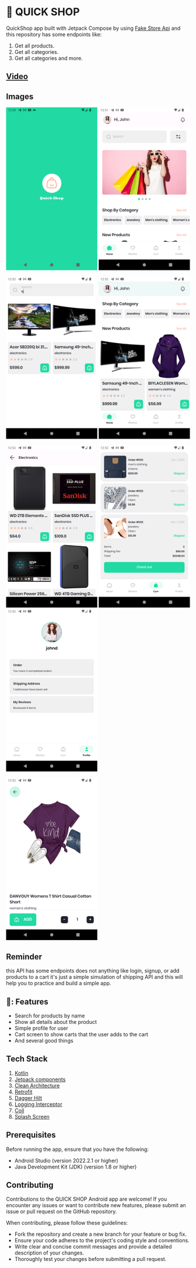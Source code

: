 # 📱 QUICK SHOP


QuickShop app built with Jetpack Compose by using [Fake Store Api](https://fakestoreapi.com/) and this repository has some endpoints like:
1. Get all products.
2. Get all categories.
3. Get all categories and more.

## [Video](https://streamable.com/rts2z7)


## Images

<img src="images/one.png" width="250"/> <img src="images/two.png" width="250"/>

<img src="images/three.png" width="250"/> <img src="images/foure.png" width="250"/>

<img src="images/five.png" width="250"/> <img src="images/six.png" width="250"/> <img src="images/seven.png" width="250"/>

<img src="images/eight.png" width="250"/>


## Reminder
this API has some endpoints does not anything like login, signup, or add products to a cart it's just a simple simulation of shipping API and this will help you to practice and build a simple app.

## 🚀: Features

- Search for products by name
- Show all details about the product
- Simple profile for user
- Cart screen to show carts that the user adds to the cart
- And several good things


## Tech Stack

1. [Kotlin](https://developer.android.com/kotlin)
2. [Jetpack components](https://developer.android.com/jetpack/compose)
3. [Clean Architecture](https://blog.cleancoder.com/uncle-bob/2012/08/13/the-clean-architecture.html)
4. [Retrofit](https://square.github.io/retrofit/)
5. [Dagger Hilt](https://developer.android.com/training/dependency-injection/hilt-android)
6. [Logging Interceptor](https://github.com/square/okhttp/blob/master/okhttp-logging-interceptor/README.md)
7. [Coil](https://coil-kt.github.io/coil/compose/)
8. [Splash Screen](https://www.bing.com/search?pglt=673&q=androidx.core%3Acore-splashscreen%3A1.0.1&cvid=17963b48013b4e2fa56b8807ad373991&aqs=edge.0.69i59.368j0j1&FORM=ANNTA1&PC=SCOOBE)


## Prerequisites

Before running the app, ensure that you have the following:

- Android Studio (version 2022.2.1 or higher)
- Java Development Kit (JDK) (version 1.8 or higher)


## Contributing

Contributions to the QUICK SHOP Android app are welcome! If you encounter any issues or want to contribute new features, please submit an issue or pull request on the GitHub repository.

When contributing, please follow these guidelines:

- Fork the repository and create a new branch for your feature or bug fix.
- Ensure your code adheres to the project's coding style and conventions.
- Write clear and concise commit messages and provide a detailed description of your changes.
- Thoroughly test your changes before submitting a pull request.







